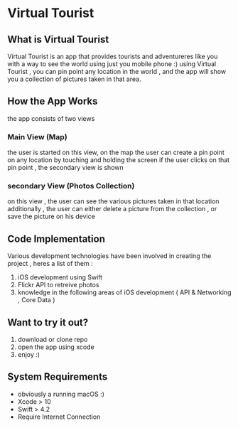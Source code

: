 # Virtual Tourist

## What is Virtual Tourist
Virtual Tourist is an app that provides tourists and adventureres like you with a way to see the world using just you mobile phone :)
using Virtual Tourist , you can pin point any location in the world , and the app will show you a collection of pictures taken in that area.


## How the App Works 
the app consists of two views 

### Main View (Map) 
the user is started on this view, on the map the user can create a pin point on any location by touching and holding the screen
if the user clicks on that pin point , the secondary view is shown

### secondary View (Photos Collection) 
on this view , the user can see the various pictures taken in that location 
additionally , the user can either delete a picture from the collection , or save the picture on his device


## Code Implementation
Various development technologies have been involved in creating the project , heres a list of them :
1. iOS development using Swift
2. Flickr API to retreive photos
3. knowledge in the following areas of iOS development ( API & Networking , Core Data )


## Want to try it out? 
1. download or clone repo
2. open the app using xcode 
4. enjoy :)

## System Requirements
* obviously a running macOS :)
* Xcode > 10
* Swift > 4.2
* Require Internet Connection


